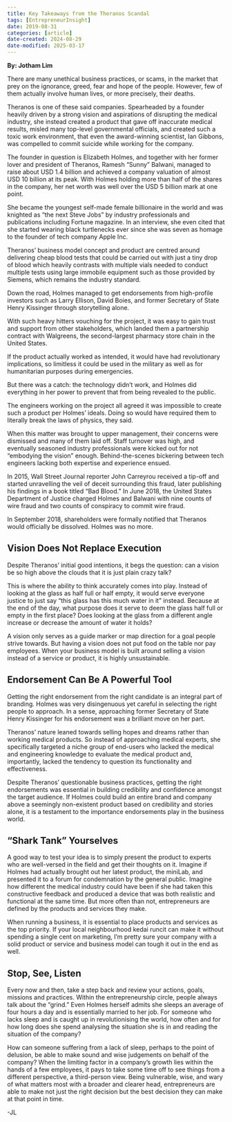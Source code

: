 ```yaml
---
title: Key Takeaways from the Theranos Scandal
tags: [EntrepreneurInsight]
date: 2019-08-31
categories: [article]
date-created: 2024-08-29
date-modified: 2025-03-17
---
```


**By: Jotham Lim**

There are many unethical business practices, or scams, in the market that prey on the ignorance, greed, fear and hope of the people. However, few of them actually involve human lives, or more precisely, their deaths.

Theranos is one of these said companies. Spearheaded by a founder heavily driven by a strong vision and aspirations of disrupting the medical industry, she instead created a product that gave off inaccurate medical results, misled many top-level governmental officials, and created such a toxic work environment, that even the award-winning scientist, Ian Gibbons, was compelled to commit suicide while working for the company.

The founder in question is Elizabeth Holmes, and together with her former lover and president of Theranos, Ramesh “Sunny” Balwani, managed to raise about USD 1.4 billion and achieved a company valuation of almost USD 10 billion at its peak. With Holmes holding more than half of the shares in the company, her net worth was well over the USD 5 billion mark at one point.

She became the youngest self-made female billionaire in the world and was knighted as “the next Steve Jobs” by industry professionals and publications including Fortune magazine. In an interview, she even cited that she started wearing black turtlenecks ever since she was seven as homage to the founder of tech company Apple Inc.

Theranos’ business model concept and product are centred around delivering cheap blood tests that could be carried out with just a tiny drop of blood which heavily contrasts with multiple vials needed to conduct multiple tests using large immobile equipment such as those provided by Siemens, which remains the industry standard.

Down the road, Holmes managed to get endorsements from high-profile investors such as Larry Ellison, David Boies, and former Secretary of State Henry Kissinger through storytelling alone.

With such heavy hitters vouching for the project, it was easy to gain trust and support from other stakeholders, which landed them a partnership contract with Walgreens, the second-largest pharmacy store chain in the United States.

If the product actually worked as intended, it would have had revolutionary implications, so limitless it could be used in the military as well as for humanitarian purposes during emergencies.

But there was a catch: the technology didn’t work, and Holmes did everything in her power to prevent that from being revealed to the public.

The engineers working on the project all agreed it was impossible to create such a product per Holmes’ ideals. Doing so would have required them to literally break the laws of physics, they said.

When this matter was brought to upper management, their concerns were dismissed and many of them laid off. Staff turnover was high, and eventually seasoned industry professionals were kicked out for not “embodying the vision” enough. Behind-the-scenes bickering between tech engineers lacking both expertise and experience ensued.

In 2015, Wall Street Journal reporter John Carreyrou received a tip-off and started unravelling the veil of deceit surrounding this fraud, later publishing his findings in a book titled “Bad Blood.” In June 2018, the United States Department of Justice charged Holmes and Balwani with nine counts of wire fraud and two counts of conspiracy to commit wire fraud.

In September 2018, shareholders were formally notified that Theranos would officially be dissolved. Holmes was no more.

## Vision Does Not Replace Execution

Despite Theranos’ initial good intentions, it begs the question: can a vision be so high above the clouds that it is just plain crazy talk?

This is where the ability to think accurately comes into play. Instead of looking at the glass as half full or half empty, it would serve everyone justice to just say “this glass has this much water in it” instead. Because at the end of the day, what purpose does it serve to deem the glass half full or empty in the first place? Does looking at the glass from a different angle increase or decrease the amount of water it holds?

A vision only serves as a guide marker or map direction for a goal people strive towards. But having a vision does not put food on the table nor pay employees. When your business model is built around selling a vision instead of a service or product, it is highly unsustainable.

## Endorsement Can Be A Powerful Tool

Getting the right endorsement from the right candidate is an integral part of branding. Holmes was very disingenuous yet careful in selecting the right people to approach. In a sense, approaching former Secretary of State Henry Kissinger for his endorsement was a brilliant move on her part.

Theranos’ nature leaned towards selling hopes and dreams rather than working medical products. So instead of approaching medical experts, she specifically targeted a niche group of end-users who lacked the medical and engineering knowledge to evaluate the medical product and, importantly, lacked the tendency to question its functionality and effectiveness.

Despite Theranos’ questionable business practices, getting the right endorsements was essential in building credibility and confidence amongst the target audience. If Holmes could build an entire brand and company above a seemingly non-existent product based on credibility and stories alone, it is a testament to the importance endorsements play in the business world.

## “Shark Tank” Yourselves

A good way to test your idea is to simply present the product to experts who are well-versed in the field and get their thoughts on it. Imagine if Holmes had actually brought out her latest product, the miniLab, and presented it to a forum for condemnation by the general public. Imagine how different the medical industry could have been if she had taken this constructive feedback and produced a device that was both realistic and functional at the same time. But more often than not, entrepreneurs are defined by the products and services they make.

When running a business, it is essential to place products and services as the top priority. If your local neighbourhood kedai runcit can make it without spending a single cent on marketing, I’m pretty sure your company with a solid product or service and business model can tough it out in the end as well.

## Stop, See, Listen

Every now and then, take a step back and review your actions, goals, missions and practices. Within the entrepreneurship circle, people always talk about the “grind.” Even Holmes herself admits she sleeps an average of four hours a day and is essentially married to her job. For someone who lacks sleep and is caught up in revolutionising the world, how often and for how long does she spend analysing the situation she is in and reading the situation of the company?

How can someone suffering from a lack of sleep, perhaps to the point of delusion, be able to make sound and wise judgements on behalf of the company? When the limiting factor in a company’s growth lies within the hands of a few employees, it pays to take some time off to see things from a different perspective, a third-person view. Being vulnerable, wise, and wary of what matters most with a broader and clearer head, entrepreneurs are able to make not just the right decision but the best decision they can make at that point in time.

-JL
